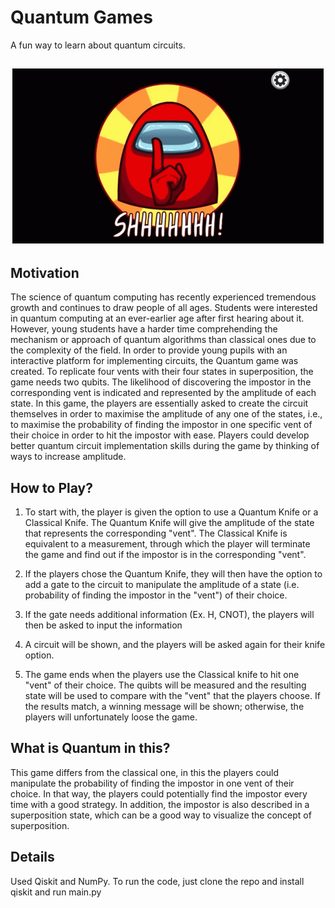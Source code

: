 # Quantum Games

A fun way to learn about quantum circuits.

<h2 align="center"><img src="https://github.com/MonitSharma/qiskit-projects/blob/main/Quantum_Game/find_the_impostor/puppyy3533amoung-us-puppyy-kitchen-pantry-amoung-us-impostor.gif"></h2>

## Motivation

The science of quantum computing has recently experienced tremendous growth and continues to draw people of all ages. Students were interested in quantum computing at an ever-earlier age after first hearing about it. However, young students have a harder time comprehending the mechanism or approach of quantum algorithms than classical ones due to the complexity of the field. In order to provide young pupils with an interactive platform for implementing circuits, the Quantum game was created. To replicate four vents with their four states in superposition, the game needs two qubits.
The likelihood of discovering the impostor in the corresponding vent is indicated and represented by the amplitude of each state. In this game, the players are essentially asked to create the circuit themselves in order to maximise the amplitude of any one of the states, i.e., to maximise the probability of finding the impostor in one specific vent of their choice in order to hit the impostor with ease. Players could develop better quantum circuit implementation skills during the game by thinking of ways to increase amplitude.


## How to Play?
1. To start with, the player is given the option to use a Quantum Knife or a Classical Knife. The Quantum Knife will give the amplitude of the state that represents the corresponding "vent". The Classical Knife is equivalent to a measurement, through which the player will terminate the game and find out if the impostor is in the corresponding "vent".

2. If the players chose the Quantum Knife, they will then have the option to add a gate to the circuit to manipulate the amplitude of a state (i.e. probability of finding the impostor in the "vent") of their choice.

3. If the gate needs additional information (Ex. H, CNOT), the players will then be asked to input the information

4. A circuit will be shown, and the players will be asked again for their knife option.

5. The game ends when the players use the Classical knife to hit one "vent" of their choice. The quibts will be measured and the resulting state will be used to compare with the "vent" that the players choose. If the results match, a winning message will be shown; otherwise, the players will unfortunately loose the game.



## What is Quantum in this?

This game differs from the classical one, in this the players could manipulate the probability of finding the impostor in one vent of their choice. In that way, the players could potentially find the impostor every time with a good strategy. In addition, the impostor is also described in a superposition state, which can be a good way to visualize the concept of superposition.



## Details 
Used Qiskit and NumPy. To run the code, just clone the repo and install qiskit and run main.py



